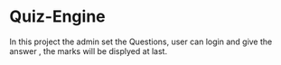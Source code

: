 # Quiz-Engine
In this project the admin set the Questions, user can login and give the answer , the marks will be displyed at last.
